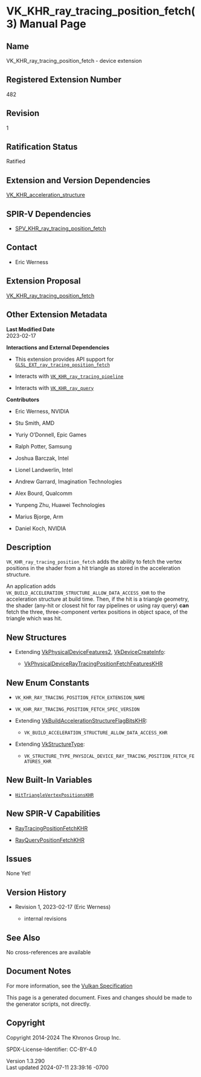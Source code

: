 # VK_KHR_ray_tracing_position_fetch(3) Manual Page

## Name

VK_KHR_ray_tracing_position_fetch - device extension



## <a href="#_registered_extension_number" class="anchor"></a>Registered Extension Number

482

## <a href="#_revision" class="anchor"></a>Revision

1

## <a href="#_ratification_status" class="anchor"></a>Ratification Status

Ratified

## <a href="#_extension_and_version_dependencies" class="anchor"></a>Extension and Version Dependencies

[VK_KHR_acceleration_structure](https://registry.khronos.org/vulkan/specs/1.3-extensions/man/html/VK_KHR_acceleration_structure.html)  

## <a href="#_spir_v_dependencies" class="anchor"></a>SPIR-V Dependencies

- [SPV_KHR_ray_tracing_position_fetch](https://htmlpreview.github.io/?https://github.com/KhronosGroup/SPIRV-Registry/blob/main/extensions/KHR/SPV_KHR_ray_tracing_position_fetch.html)

## <a href="#_contact" class="anchor"></a>Contact

- Eric Werness

## <a href="#_extension_proposal" class="anchor"></a>Extension Proposal

[VK_KHR_ray_tracing_position_fetch](https://github.com/KhronosGroup/Vulkan-Docs/tree/main/proposals/VK_KHR_ray_tracing_position_fetch.adoc)

## <a href="#_other_extension_metadata" class="anchor"></a>Other Extension Metadata

**Last Modified Date**  
2023-02-17

**Interactions and External Dependencies**  
- This extension provides API support for
  [`GLSL_EXT_ray_tracing_position_fetch`](https://github.com/KhronosGroup/GLSL/blob/main/extensions/ext/GLSL_EXT_ray_tracing_position_fetch.txt)

- Interacts with
  [`VK_KHR_ray_tracing_pipeline`](VK_KHR_ray_tracing_pipeline.html)

- Interacts with [`VK_KHR_ray_query`](VK_KHR_ray_query.html)

**Contributors**  
- Eric Werness, NVIDIA

- Stu Smith, AMD

- Yuriy O’Donnell, Epic Games

- Ralph Potter, Samsung

- Joshua Barczak, Intel

- Lionel Landwerlin, Intel

- Andrew Garrard, Imagination Technologies

- Alex Bourd, Qualcomm

- Yunpeng Zhu, Huawei Technologies

- Marius Bjorge, Arm

- Daniel Koch, NVIDIA

## <a href="#_description" class="anchor"></a>Description

`VK_KHR_ray_tracing_position_fetch` adds the ability to fetch the vertex
positions in the shader from a hit triangle as stored in the
acceleration structure.

An application adds
`VK_BUILD_ACCELERATION_STRUCTURE_ALLOW_DATA_ACCESS_KHR` to the
acceleration structure at build time. Then, if the hit is a triangle
geometry, the shader (any-hit or closest hit for ray pipelines or using
ray query) **can** fetch the three, three-component vertex positions in
object space, of the triangle which was hit.

## <a href="#_new_structures" class="anchor"></a>New Structures

- Extending [VkPhysicalDeviceFeatures2](https://registry.khronos.org/vulkan/specs/1.3-extensions/man/html/VkPhysicalDeviceFeatures2.html),
  [VkDeviceCreateInfo](https://registry.khronos.org/vulkan/specs/1.3-extensions/man/html/VkDeviceCreateInfo.html):

  - [VkPhysicalDeviceRayTracingPositionFetchFeaturesKHR](https://registry.khronos.org/vulkan/specs/1.3-extensions/man/html/VkPhysicalDeviceRayTracingPositionFetchFeaturesKHR.html)

## <a href="#_new_enum_constants" class="anchor"></a>New Enum Constants

- `VK_KHR_RAY_TRACING_POSITION_FETCH_EXTENSION_NAME`

- `VK_KHR_RAY_TRACING_POSITION_FETCH_SPEC_VERSION`

- Extending
  [VkBuildAccelerationStructureFlagBitsKHR](https://registry.khronos.org/vulkan/specs/1.3-extensions/man/html/VkBuildAccelerationStructureFlagBitsKHR.html):

  - `VK_BUILD_ACCELERATION_STRUCTURE_ALLOW_DATA_ACCESS_KHR`

- Extending [VkStructureType](https://registry.khronos.org/vulkan/specs/1.3-extensions/man/html/VkStructureType.html):

  - `VK_STRUCTURE_TYPE_PHYSICAL_DEVICE_RAY_TRACING_POSITION_FETCH_FEATURES_KHR`

## <a href="#_new_built_in_variables" class="anchor"></a>New Built-In Variables

- <a
  href="https://registry.khronos.org/vulkan/specs/1.3-extensions/html/vkspec.html#interfaces-builtin-variables-hittrianglevertexpositions"
  target="_blank"
  rel="noopener"><code>HitTriangleVertexPositionsKHR</code></a>

## <a href="#_new_spir_v_capabilities" class="anchor"></a>New SPIR-V Capabilities

- <a
  href="https://registry.khronos.org/vulkan/specs/1.3-extensions/html/vkspec.html#spirvenv-capabilities-table-RayTracingPositionFetchKHR"
  target="_blank" rel="noopener">RayTracingPositionFetchKHR</a>

- <a
  href="https://registry.khronos.org/vulkan/specs/1.3-extensions/html/vkspec.html#spirvenv-capabilities-table-RayQueryPositionFetchKHR"
  target="_blank" rel="noopener">RayQueryPositionFetchKHR</a>

## <a href="#_issues" class="anchor"></a>Issues

None Yet!

## <a href="#_version_history" class="anchor"></a>Version History

- Revision 1, 2023-02-17 (Eric Werness)

  - internal revisions

## <a href="#_see_also" class="anchor"></a>See Also

No cross-references are available

## <a href="#_document_notes" class="anchor"></a>Document Notes

For more information, see the <a
href="https://registry.khronos.org/vulkan/specs/1.3-extensions/html/vkspec.html#VK_KHR_ray_tracing_position_fetch"
target="_blank" rel="noopener">Vulkan Specification</a>

This page is a generated document. Fixes and changes should be made to
the generator scripts, not directly.

## <a href="#_copyright" class="anchor"></a>Copyright

Copyright 2014-2024 The Khronos Group Inc.

SPDX-License-Identifier: CC-BY-4.0

Version 1.3.290  
Last updated 2024-07-11 23:39:16 -0700

